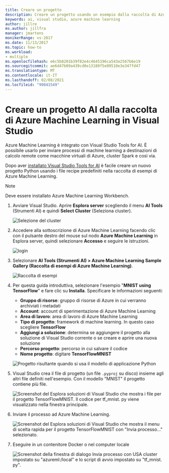 ```yaml
---
title: Creare un progetto
description: Creare un progetto usando un esempio dalla raccolta di Azure Machine Learning
keywords: ai, visual studio, azure machine learning
author: jillre
ms.author: jillfra
manager: jmartens
monikerRange: vs-2017
ms.date: 11/13/2017
ms.topic: how-to
ms.workload:
- multiple
ms.openlocfilehash: e6c5b8201b39f82e4c4645196ca543e2567b6e19
ms.sourcegitcommit: ae6d47b09a439cd0e13180f5e89510e3e347fd47
ms.translationtype: MT
ms.contentlocale: it-IT
ms.lasthandoff: 02/08/2021
ms.locfileid: "99841549"
---
```

# <a name="create-an-ai-project-from-the-azure-machine-learning-gallery-in-visual-studio"></a>Creare un progetto AI dalla raccolta di Azure Machine Learning in Visual Studio

Azure Machine Learning è integrato con Visual Studio Tools for AI. È possibile usarlo per inviare processi di machine learning a destinazioni di calcolo remote come macchine virtuali di Azure, cluster Spark e così via. 

Dopo aver [installato Visual Studio Tools for AI](installation.md) è facile creare un nuovo progetto Python usando i file recipe predefiniti nella raccolta di esempi di Azure Machine Learning.

> [!NOTE]
> Deve essere installato Azure Machine Learning Workbench. 

1. Avviare Visual Studio. Aprire **Esplora server** scegliendo il menu **AI Tools** (Strumenti AI) e quindi **Select Cluster** (Seleziona cluster).

    ![Selezione del cluster](media/create-project-gallery/select-cluster.png)

2. Accedere alla sottoscrizione di Azure Machine Learning facendo clic con il pulsante destro del mouse sul nodo **Azure Machine Learning** in Esplora server, quindi selezionare **Accesso** e seguire le istruzioni.

    ![login](media/create-project-gallery/azureml-login.png)

3. Selezionare **AI Tools (Strumenti AI) > Azure Machine Learning Sample Gallery (Raccolta di esempi di Azure Machine Learning)**.

    ![Raccolta di esempi](media/create-project-gallery/gallery.png)

4. Per questa guida introduttiva, selezionare l'esempio "**MNIST using TensorFlow**" e fare clic su **Installa**. Specificare le informazioni seguenti:

   - **Gruppo di risorse**: gruppo di risorse di Azure in cui verranno archiviati i metadati
   - **Account**: account di sperimentazione di Azure Machine Learning
   - **Area di lavoro**: area di lavoro di Azure Machine Learning
   - **Tipo di progetto**: framework di machine learning. In questo caso scegliere **TensorFlow**
   - **Aggiungi a soluzione**: determina se aggiungere il progetto alla soluzione di Visual Studio corrente o se creare e aprire una nuova soluzione
   - **Percorso progetto**: percorso in cui salvare il codice
   - **Nome progetto**: digitare **TensorFlowMNIST**

   ![Progetto risultante quando si usa il modello di applicazione Python](media/create-project-gallery/new-AzureSampleProject.png)

5. Visual Studio crea il file di progetto (un file `.pyproj` su disco) insieme agli altri file definiti nell'esempio. Con il modello "MNIST" il progetto contiene più file.

    ![Screenshot del Esplora soluzioni di Visual Studio che mostra i file per il progetto TensorFlowMNIST. Il codice per tf_mnist. py viene visualizzato nella finestra principale.](media/create-project-gallery/azml-mnist.png)

6. Inviare il processo ad Azure Machine Learning.

    ![Screenshot del Esplora soluzioni di Visual Studio che mostra il menu di scelta rapida per il progetto TensorFlowMNIST con "Invia processo..." selezionato.](media/create-project-gallery/submit-azml.png)

7. Eseguire in un contenitore Docker o nel computer locale

    ![Screenshot della finestra di dialogo Invia processo con USA cluster impostato su "azureml:/local" e lo script di avvio impostato su "tf_mnist. py".](media/create-project-gallery/azml-local.png)
